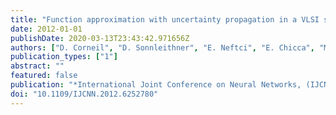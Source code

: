 ```yaml
---
title: "Function approximation with uncertainty propagation in a VLSI spiking neural network"
date: 2012-01-01
publishDate: 2020-03-13T23:43:42.971656Z
authors: ["D. Corneil", "D. Sonnleithner", "E. Neftci", "E. Chicca", "M. Cook", "G. Indiveri", "R. Douglas"]
publication_types: ["1"]
abstract: ""
featured: false
publication: "*International Joint Conference on Neural Networks, (IJCNN) 2012*"
doi: "10.1109/IJCNN.2012.6252780"
---
```


